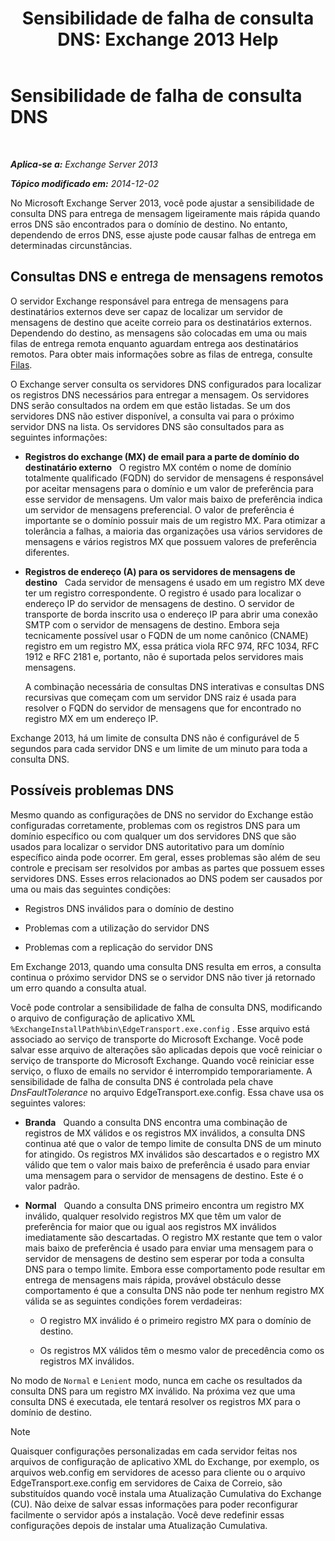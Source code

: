 ﻿---
title: 'Sensibilidade de falha de consulta DNS: Exchange 2013 Help'
TOCTitle: Sensibilidade de falha de consulta DNS
ms:assetid: a3c3980c-20ca-4b54-a2e6-76d49af620b4
ms:mtpsurl: https://technet.microsoft.com/pt-br/library/Bb676467(v=EXCHG.150)
ms:contentKeyID: 52058864
ms.date: 05/22/2018
mtps_version: v=EXCHG.150
ms.translationtype: MT
---

# Sensibilidade de falha de consulta DNS

 

_**Aplica-se a:** Exchange Server 2013_

_**Tópico modificado em:** 2014-12-02_

No Microsoft Exchange Server 2013, você pode ajustar a sensibilidade de consulta DNS para entrega de mensagem ligeiramente mais rápida quando erros DNS são encontrados para o domínio de destino. No entanto, dependendo de erros DNS, esse ajuste pode causar falhas de entrega em determinadas circunstâncias.

## Consultas DNS e entrega de mensagens remotos

O servidor Exchange responsável para entrega de mensagens para destinatários externos deve ser capaz de localizar um servidor de mensagens de destino que aceite correio para os destinatários externos. Dependendo do destino, as mensagens são colocadas em uma ou mais filas de entrega remota enquanto aguardam entrega aos destinatários remotos. Para obter mais informações sobre as filas de entrega, consulte [Filas](queues-exchange-2013-help.md).

O Exchange server consulta os servidores DNS configurados para localizar os registros DNS necessários para entregar a mensagem. Os servidores DNS serão consultados na ordem em que estão listadas. Se um dos servidores DNS não estiver disponível, a consulta vai para o próximo servidor DNS na lista. Os servidores DNS são consultados para as seguintes informações:

  - **Registros do exchange (MX) de email para a parte de domínio do destinatário externo**   O registro MX contém o nome de domínio totalmente qualificado (FQDN) do servidor de mensagens é responsável por aceitar mensagens para o domínio e um valor de preferência para esse servidor de mensagens. Um valor mais baixo de preferência indica um servidor de mensagens preferencial. O valor de preferência é importante se o domínio possuir mais de um registro MX. Para otimizar a tolerância a falhas, a maioria das organizações usa vários servidores de mensagens e vários registros MX que possuem valores de preferência diferentes.

  - **Registros de endereço (A) para os servidores de mensagens de destino**   Cada servidor de mensagens é usado em um registro MX deve ter um registro correspondente. O registro é usado para localizar o endereço IP do servidor de mensagens de destino. O servidor de transporte de borda inscrito usa o endereço IP para abrir uma conexão SMTP com o servidor de mensagens de destino. Embora seja tecnicamente possível usar o FQDN de um nome canônico (CNAME) registro em um registro MX, essa prática viola RFC 974, RFC 1034, RFC 1912 e RFC 2181 e, portanto, não é suportada pelos servidores mais mensagens.
    
    A combinação necessária de consultas DNS interativas e consultas DNS recursivas que começam com um servidor DNS raiz é usada para resolver o FQDN do servidor de mensagens que for encontrado no registro MX em um endereço IP.

Exchange 2013, há um limite de consulta DNS não é configurável de 5 segundos para cada servidor DNS e um limite de um minuto para toda a consulta DNS.

## Possíveis problemas DNS

Mesmo quando as configurações de DNS no servidor do Exchange estão configuradas corretamente, problemas com os registros DNS para um domínio específico ou com qualquer um dos servidores DNS que são usados para localizar o servidor DNS autoritativo para um domínio específico ainda pode ocorrer. Em geral, esses problemas são além de seu controle e precisam ser resolvidos por ambas as partes que possuem esses servidores DNS. Esses erros relacionados ao DNS podem ser causados por uma ou mais das seguintes condições:

  - Registros DNS inválidos para o domínio de destino

  - Problemas com a utilização do servidor DNS

  - Problemas com a replicação do servidor DNS

Em Exchange 2013, quando uma consulta DNS resulta em erros, a consulta continua o próximo servidor DNS se o servidor DNS não tiver já retornado um erro quando a consulta atual.

Você pode controlar a sensibilidade de falha de consulta DNS, modificando o arquivo de configuração de aplicativo XML `%ExchangeInstallPath%bin\EdgeTransport.exe.config` . Esse arquivo está associado ao serviço de transporte do Microsoft Exchange. Você pode salvar esse arquivo de alterações são aplicadas depois que você reiniciar o serviço de transporte do Microsoft Exchange. Quando você reiniciar esse serviço, o fluxo de emails no servidor é interrompido temporariamente. A sensibilidade de falha de consulta DNS é controlada pela chave *DnsFaultTolerance* no arquivo EdgeTransport.exe.config. Essa chave usa os seguintes valores:

  - **Branda**   Quando a consulta DNS encontra uma combinação de registros de MX válidos e os registros MX inválidos, a consulta DNS continua até que o valor de tempo limite de consulta DNS de um minuto for atingido. Os registros MX inválidos são descartados e o registro MX válido que tem o valor mais baixo de preferência é usado para enviar uma mensagem para o servidor de mensagens de destino. Este é o valor padrão.

  - **Normal**   Quando a consulta DNS primeiro encontra um registro MX inválido, qualquer resolvido registros MX que têm um valor de preferência for maior que ou igual aos registros MX inválidos imediatamente são descartadas. O registro MX restante que tem o valor mais baixo de preferência é usado para enviar uma mensagem para o servidor de mensagens de destino sem esperar por toda a consulta DNS para o tempo limite. Embora esse comportamento pode resultar em entrega de mensagens mais rápida, provável obstáculo desse comportamento é que a consulta DNS não pode ter nenhum registro MX válida se as seguintes condições forem verdadeiras:
    
      - O registro MX inválido é o primeiro registro MX para o domínio de destino.
    
      - Os registros MX válidos têm o mesmo valor de precedência como os registros MX inválidos.

No modo de `Normal` e `Lenient` modo, nunca em cache os resultados da consulta DNS para um registro MX inválido. Na próxima vez que uma consulta DNS é executada, ele tentará resolver os registros MX para o domínio de destino.


> [!NOTE]
> Quaisquer configurações personalizadas em cada servidor feitas nos arquivos de configuração de aplicativo XML do Exchange, por exemplo, os arquivos web.config em servidores de acesso para cliente ou o arquivo EdgeTransport.exe.config em servidores de Caixa de Correio, são substituídos quando você instala uma Atualização Cumulativa do Exchange (CU). Não deixe de salvar essas informações para poder reconfigurar facilmente o servidor após a instalação. Você deve redefinir essas configurações depois de instalar uma Atualização Cumulativa.



